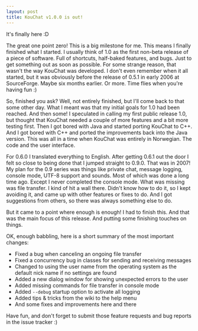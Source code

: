 ```yaml
---
layout: post
title: KouChat v1.0.0 is out!
---
```


It's finally here :D

The great one point zero! This is a big milestone for me. This means I finally finished what I started. I usually think of 1.0 as the first non-beta release of a piece of software. Full of shortcuts, half-baked features, and bugs. Just to get something out as soon as possible. For some strange reason, that wasn't the way KouChat was developed. I don't even remember when it all started, but it was obviously before the release of 0.5.1 in early 2006 at SourceForge. Maybe six months earlier. Or more. Time flies when you're having fun :)

So, finished you ask? Well, not entirely finished, but I'll come back to that some other day. What I meant was that my initial goals for 1.0 had been reached. And then some! I speculated in calling my first public release 1.0, but thought that KouChat needed a couple of more features and a bit more testing first. Then I got bored with Java and started porting KouChat to C++. And I got bored with C++ and ported the improvements back into the Java version. This was all in a time when KouChat was entirely in Norwegian. The code and the user interface.

For 0.6.0 I translated everything to English. After getting 0.6.1 out the door I felt so close to being done that I jumped straight to 0.9.0. That was in 2007! My plan for the 0.9 series was things like private chat, message logging, console mode, UTF-8 support and sounds. Most of which was done a long time ago. Except I never completed the console mode. What was missing was file transfer. I kind of hit a wall there. Didn't know how to do it, so I kept avoiding it, and came up with other features or fixes to do. And I got suggestions from others, so there was always something else to do.

But it came to a point where enough is enough! I had to finish this. And that was the main focus of this release. And putting some finishing touches on things.

OK, enough babbling, here is a short summary of the most important changes:

* Fixed a bug when canceling an ongoing file transfer
* Fixed a concurrency bug in classes for sending and receiving messages
* Changed to using the user name from the operating system as the default nick name if no settings are found
* Added a new dialog window for showing unexpected errors to the user
* Added missing commands for file transfer in console mode
* Added `--debug` startup option to activate all logging
* Added tips & tricks from the wiki to the help menu
* And some fixes and improvements here and there

Have fun, and don't forget to submit those feature requests and bug reports in the issue tracker :)
